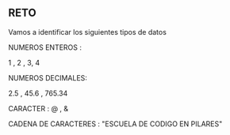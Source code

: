 ## RETO 
Vamos a identificar los siguientes tipos de datos

NUMEROS ENTEROS : 

   1 , 2 , 3, 4

NUMEROS DECIMALES: 

 2.5 , 45.6 , 765.34

CARACTER : 
@ , & 

CADENA DE CARACTERES : 
    "ESCUELA DE CODIGO EN PILARES"
    
